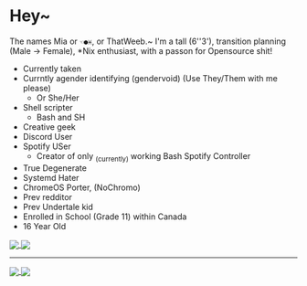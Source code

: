 # Hey~
The names Mia or `☜︎●︎♓︎`, or ThatWeeb.~ I'm a tall (6''3'), transition planning (Male -> Female), \*Nix enthusiast, with a passon for Opensource shit!
 - Currently taken
 - Currntly agender identifying (gendervoid) (Use They/Them with me please)
   - Or She/Her
 - Shell scripter
   - Bash and SH
 - Creative geek
 - Discord User
 - Spotify USer
   - Creator of only <sub>(currently)</sub> working Bash Spotify Controller
 - True Degenerate
 - Systemd Hater
 - ChromeOS Porter, (NoChromo)
 - Prev redditor
 - Prev Undertale kid
 - Enrolled in School (Grade 11) within Canada
 - 16 Year Old

<a href="https://github.com/ThatGeekyWeeb">
<img align="center" src="https://github-readme-stats.vercel.app/api/top-langs/?username=ThatGeekyWeeb&layout=compact&bg_color=100,ffccfd,f593ba&theme=dracula&text_color=69d7a5">
</a>
<a href="https://github.com/ThatGeekyWeeb/">
<img align="center" src="https://github-profile-trophy.vercel.app/?username=thatgeekyweeb&column=8&theme=onedark">
</a>

***

<a href="https://github.com/thatgeekyweeb/spotbash">
<img align="center" src="https://github-readme-stats.vercel.app/api/pin/?username=thatgeekyweeb&repo=spotbash&bg_color=100,ffccfd,f593ba&layout=compact&theme=dracula&text_color=9cfff2">
</a>
<a href="https://github.com/thatgeekyweeb/NoChromo">
<img align="center" src="https://github-readme-stats.vercel.app/api/pin/?username=thatgeekyweeb&repo=NoChromo&bg_color=100,ffccfd,f593ba&layout=compact&theme=dracula&text_color=9cfff2">
</a>
